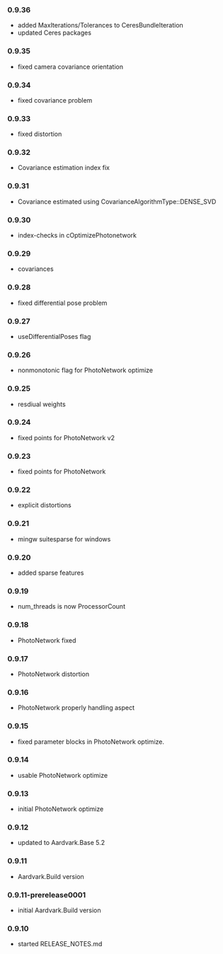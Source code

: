 ### 0.9.36
* added MaxIterations/Tolerances to CeresBundleIteration 
* updated Ceres packages

### 0.9.35
* fixed camera covariance orientation

### 0.9.34
* fixed covariance problem

### 0.9.33
* fixed distortion

### 0.9.32
* Covariance estimation index fix

### 0.9.31
* Covariance estimated using CovarianceAlgorithmType::DENSE_SVD

### 0.9.30
* index-checks in cOptimizePhotonetwork

### 0.9.29
* covariances

### 0.9.28
* fixed differential pose problem

### 0.9.27
* useDifferentialPoses flag

### 0.9.26
* nonmonotonic flag for PhotoNetwork optimize

### 0.9.25
* resdiual weights 

### 0.9.24
* fixed points for PhotoNetwork v2

### 0.9.23
* fixed points for PhotoNetwork

### 0.9.22
* explicit distortions 

### 0.9.21
* mingw suitesparse for windows

### 0.9.20
* added sparse features 

### 0.9.19
* num_threads is now ProcessorCount

### 0.9.18
* PhotoNetwork fixed

### 0.9.17
* PhotoNetwork distortion

### 0.9.16
* PhotoNetwork properly handling aspect

### 0.9.15
* fixed parameter blocks in PhotoNetwork optimize.

### 0.9.14 
* usable PhotoNetwork optimize

### 0.9.13 
* initial PhotoNetwork optimize

### 0.9.12
* updated to Aardvark.Base 5.2

### 0.9.11
* Aardvark.Build version

### 0.9.11-prerelease0001
* initial Aardvark.Build version 

### 0.9.10
* started RELEASE_NOTES.md